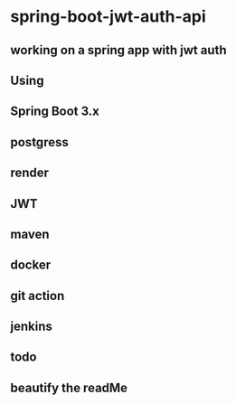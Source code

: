 # spring-boot-jwt-auth-api

## working on a spring app with jwt auth

## Using

## Spring Boot 3.x
## postgress
## render
## JWT
## maven
## docker
## git action
## jenkins

## todo
## beautify the readMe